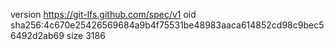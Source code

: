 version https://git-lfs.github.com/spec/v1
oid sha256:4c670e25426569684a9b4f75531be48983aaca614852cd98c9bec56492d2ab69
size 3186
